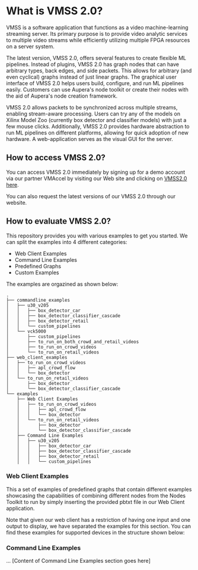 # What is VMSS 2.0?

VMSS is a software application that functions as a video machine-learning streaming server. Its primary purpose is to provide video analytic services to multiple video streams while efficiently utilizing multiple FPGA resources on a server system.

The latest version, VMSS 2.0, offers several features to create flexible ML pipelines. Instead of plugins, VMSS 2.0 has graph nodes that can have arbitrary types, back edges, and side packets. This allows for arbitrary (and even cyclical) graphs instead of just linear graphs. The graphical user interface of VMSS 2.0 helps users build, configure, and run ML pipelines easily. Customers can use Aupera's node toolkit or create their nodes with the aid of Aupera's node creation framework.

VMSS 2.0 allows packets to be synchronized across multiple streams, enabling stream-aware processing. Users can try any of the models on Xilinx Model Zoo (currently box detector and classifier models) with just a few mouse clicks. Additionally, VMSS 2.0 provides hardware abstraction to run ML pipelines on different platforms, allowing for quick adoption of new hardware. A web-application serves as the visual GUI for the server.

## How to access VMSS 2.0?

You can access VMSS 2.0 immediately by signing up for a demo account via our partner VMAccel by visiting our Web site and clicking on [VMSS2.0 here](https://www.example.com/vmss2.0).

You can also request the latest versions of our VMSS 2.0 through our website.

## How to evaluate VMSS 2.0?

This repository provides you with various examples to get you started. We can split the examples into 4 different categories:

- Web Client Examples
- Command Line Examples
- Predefined Graphs
- Custom Examples

The examples are orgazined as shown below:
```
.
├── commandline_examples
│   ├── u30_v205
│   │   ├── box_detector_car
│   │   ├── box_detector_classifier_cascade
│   │   ├── box_detector_retail
│   │   └── custom_pipelines
│   └── vck5000
│       ├── custom_pipelines
│       ├── to_run_on_both_crowd_and_retail_videos
│       ├── to_run_on_crowd_videos
│       └── to_run_on_retail_videos
├── web_client_examples
│   ├── to_run_on_crowd_videos
│   │   ├── apl_crowd_flow
│   │   └── box_detector
│   └── to_run_on_retail_videos
│       ├── box_detector
│       └── box_detector_classifier_cascade
└── examples
    ├── Web Client Examples
    │   ├── to_run_on_crowd_videos
    │   │   ├── apl_crowd_flow
    │   │   └── box_detector
    │   └── to_run_on_retail_videos
    │       ├── box_detector
    │       └── box_detector_classifier_cascade
    ├── Command Line Examples
    │   ├── u30_v205
    │   │   ├── box_detector_car
    │   │   ├── box_detector_classifier_cascade
    │   │   ├── box_detector_retail
    │   │   └── custom_pipelines
```

### Web Client Examples

This a set of examples of predefined graphs that contain different examples showcasing the capabilities of combining different nodes from the Nodes Toolkit to run by simply inserting the provided pbtxt file in our Web Client application.

Note that given our web client has a restriction of having one input and one output to display, we have separated the examples for this section. You can find these examples for supported devices in the structure shown below:

### Command Line Examples

... [Content of Command Line Examples section goes here]
